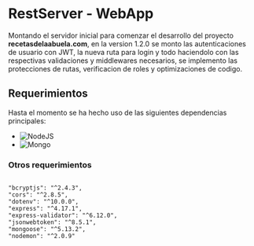 # RestServer - WebApp

Montando el servidor inicial para comenzar el desarrollo del proyecto **recetasdelaabuela.com**, en la version 1.2.0 se monto las autenticaciones de usuario con JWT, la nueva ruta para login y todo haciendolo con las respectivas validaciones y middlewares necesarios, se implemento las protecciones de rutas, verificacion de roles y optimizaciones de codigo.

## Requerimientos

Hasta el momento se ha hecho uso de las siguientes dependencias principales:

- <img alt="NodeJS" src="https://img.shields.io/badge/NodeJS%20-%23092E20.svg?&style=for-the-badge&logo=javascript&logoColor=white"/>

- <img alt="Mongo" src="https://img.shields.io/badge/MongoDB%20-%234ea94b.svg?&style=for-the-badge&logo=mongodb&logoColor=white"/>

### Otros requerimientos

```

"bcryptjs": "^2.4.3",
"cors": "^2.8.5",
"dotenv": "^10.0.0",
"express": "^4.17.1",
"express-validator": "^6.12.0",
"jsonwebtoken": "^8.5.1",
"mongoose": "^5.13.2",
"nodemon": "^2.0.9"

```